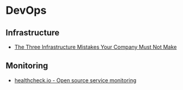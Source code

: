 # DevOps

## Infrastructure

- [The Three Infrastructure Mistakes Your Company Must Not Make](http://firstround.com/review/the-three-infrastructure-mistakes-your-company-must-not-make/)

## Monitoring

- [healthcheck.io - Open source service monitoring](https://github.com/healthchecks/healthchecks)

